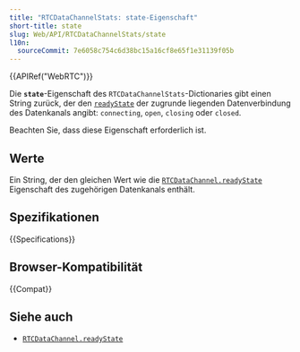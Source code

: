 ```yaml
---
title: "RTCDataChannelStats: state-Eigenschaft"
short-title: state
slug: Web/API/RTCDataChannelStats/state
l10n:
  sourceCommit: 7e6058c754c6d38bc15a16cf8e65f1e31139f05b
---
```


{{APIRef("WebRTC")}}

Die **`state`**-Eigenschaft des `RTCDataChannelStats`-Dictionaries gibt einen String zurück, der den [`readyState`](/de/docs/Web/API/RTCDataChannel/readyState) der zugrunde liegenden Datenverbindung des Datenkanals angibt: `connecting`, `open`, `closing` oder `closed`.

Beachten Sie, dass diese Eigenschaft erforderlich ist.

## Werte

Ein String, der den gleichen Wert wie die [`RTCDataChannel.readyState`](/de/docs/Web/API/RTCDataChannel/readyState) Eigenschaft des zugehörigen Datenkanals enthält.

## Spezifikationen

{{Specifications}}

## Browser-Kompatibilität

{{Compat}}

## Siehe auch

- [`RTCDataChannel.readyState`](/de/docs/Web/API/RTCDataChannel/readyState)
